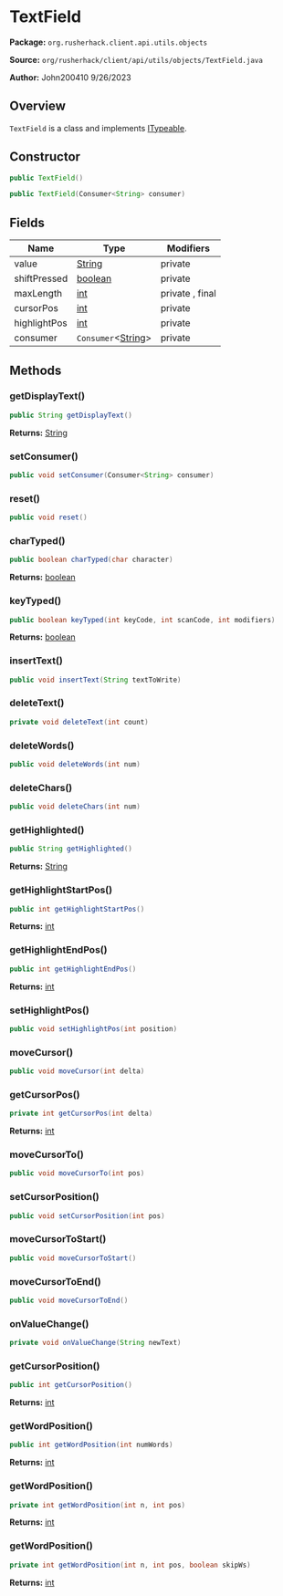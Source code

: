 # TextField

**Package:** `org.rusherhack.client.api.utils.objects`

**Source:** `org/rusherhack/client/api/utils/objects/TextField.java`

**Author:** John200410 9/26/2023



## Overview

`TextField` is a class and implements [ITypeable](/core/interfaces/ITypeable.md).

## Constructor

```java
public TextField()
```

```java
public TextField(Consumer<String> consumer)
```

## Fields

| Name | Type | Modifiers |
|------|------|----------|
| value | [String](https://docs.oracle.com/en/java/javase/21/docs/api/java.base/java/lang/String.html) | private |
| shiftPressed | [boolean](https://docs.oracle.com/en/java/javase/21/docs/api/java.base/java/lang/Boolean.html) | private |
| maxLength | [int](https://docs.oracle.com/en/java/javase/21/docs/api/java.base/java/lang/Integer.html) | private , final |
| cursorPos | [int](https://docs.oracle.com/en/java/javase/21/docs/api/java.base/java/lang/Integer.html) | private |
| highlightPos | [int](https://docs.oracle.com/en/java/javase/21/docs/api/java.base/java/lang/Integer.html) | private |
| consumer | `Consumer`<[String](https://docs.oracle.com/en/java/javase/21/docs/api/java.base/java/lang/String.html)> | private |


## Methods

### getDisplayText()

```java
public String getDisplayText()
```

**Returns:** [String](https://docs.oracle.com/en/java/javase/21/docs/api/java.base/java/lang/String.html)

### setConsumer()

```java
public void setConsumer(Consumer<String> consumer)
```

### reset()

```java
public void reset()
```

### charTyped()

```java
public boolean charTyped(char character)
```

**Returns:** [boolean](https://docs.oracle.com/en/java/javase/21/docs/api/java.base/java/lang/Boolean.html)

### keyTyped()

```java
public boolean keyTyped(int keyCode, int scanCode, int modifiers)
```

**Returns:** [boolean](https://docs.oracle.com/en/java/javase/21/docs/api/java.base/java/lang/Boolean.html)

### insertText()

```java
public void insertText(String textToWrite)
```

### deleteText()

```java
private void deleteText(int count)
```

### deleteWords()

```java
public void deleteWords(int num)
```

### deleteChars()

```java
public void deleteChars(int num)
```

### getHighlighted()

```java
public String getHighlighted()
```

**Returns:** [String](https://docs.oracle.com/en/java/javase/21/docs/api/java.base/java/lang/String.html)

### getHighlightStartPos()

```java
public int getHighlightStartPos()
```

**Returns:** [int](https://docs.oracle.com/en/java/javase/21/docs/api/java.base/java/lang/Integer.html)

### getHighlightEndPos()

```java
public int getHighlightEndPos()
```

**Returns:** [int](https://docs.oracle.com/en/java/javase/21/docs/api/java.base/java/lang/Integer.html)

### setHighlightPos()

```java
public void setHighlightPos(int position)
```

### moveCursor()

```java
public void moveCursor(int delta)
```

### getCursorPos()

```java
private int getCursorPos(int delta)
```

**Returns:** [int](https://docs.oracle.com/en/java/javase/21/docs/api/java.base/java/lang/Integer.html)

### moveCursorTo()

```java
public void moveCursorTo(int pos)
```

### setCursorPosition()

```java
public void setCursorPosition(int pos)
```

### moveCursorToStart()

```java
public void moveCursorToStart()
```

### moveCursorToEnd()

```java
public void moveCursorToEnd()
```

### onValueChange()

```java
private void onValueChange(String newText)
```

### getCursorPosition()

```java
public int getCursorPosition()
```

**Returns:** [int](https://docs.oracle.com/en/java/javase/21/docs/api/java.base/java/lang/Integer.html)

### getWordPosition()

```java
public int getWordPosition(int numWords)
```

**Returns:** [int](https://docs.oracle.com/en/java/javase/21/docs/api/java.base/java/lang/Integer.html)

### getWordPosition()

```java
private int getWordPosition(int n, int pos)
```

**Returns:** [int](https://docs.oracle.com/en/java/javase/21/docs/api/java.base/java/lang/Integer.html)

### getWordPosition()

```java
private int getWordPosition(int n, int pos, boolean skipWs)
```

**Returns:** [int](https://docs.oracle.com/en/java/javase/21/docs/api/java.base/java/lang/Integer.html)

